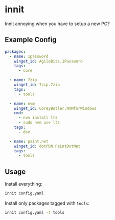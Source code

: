 # innit

Innit annoying when you have to setup a new PC?

## Example Config

```yaml
packages:
  - name: 1password
    winget_id: AgileBits.1Password
    tags:
      - core

  - name: 7zip
    winget_id: 7zip.7zip
    tags:
      - tools

  - name: nvm
    winget_id: CoreyButler.NVMforWindows
    cmd:
      - nvm install lts
      - sudo nvm use lts
    tags:
      - dev

  - name: paint.net
    winget_id: dotPDN.PaintDotNet
    tags:
      - tools
```

## Usage

Install everything:

```bash
innit config.yaml
```

Install only packages tagged with `tools`:

```bash
innit config.yaml -t tools
```

